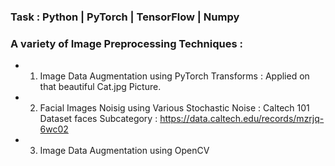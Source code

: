 ### Task :  Python | PyTorch | TensorFlow | Numpy 
### A variety of Image Preprocessing Techniques :
* 1. Image Data Augmentation using PyTorch Transforms  : Applied on that beautiful Cat.jpg Picture.
* 2. Facial Images Noisig using Various Stochastic Noise  : Caltech 101 Dataset faces Subcategory : https://data.caltech.edu/records/mzrjq-6wc02
* 3. Image Data Augmentation using OpenCV
 

